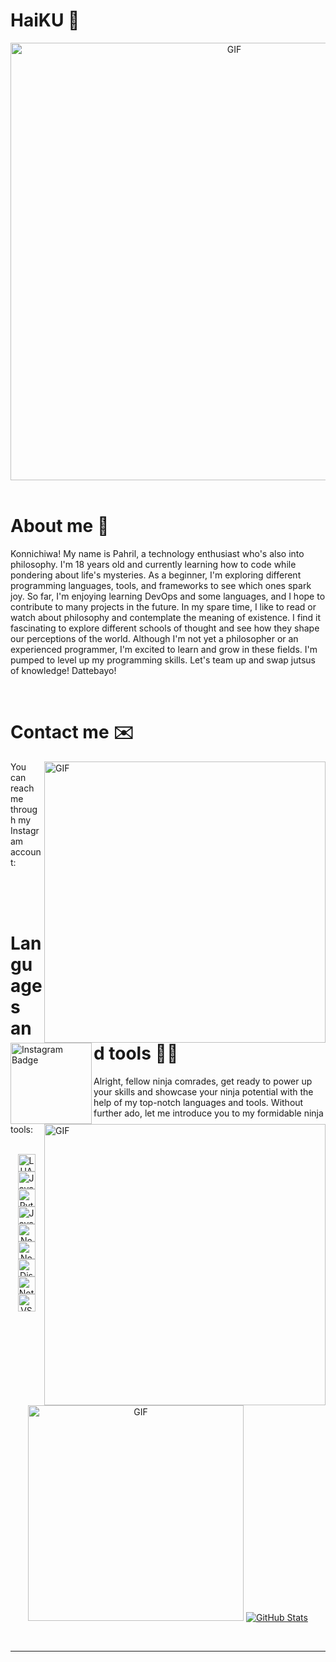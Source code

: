 # HaiKU 👋
<div align="center">
    <img hight="300" width="700" alt="GIF" align="center" src="https://media.tenor.com/P3UrzlM6itYAAAAC/misuzu-gundou-evil-smile.gif">
</div>

<br>

# About me 💬
Konnichiwa! My name is Pahril, a technology enthusiast who's also into philosophy. I'm 18 years old and currently learning how to code while pondering about life's mysteries. As a beginner, I'm exploring different programming languages, tools, and frameworks to see which ones spark joy. So far, I'm enjoying learning DevOps and some languages, and I hope to contribute to many projects in the future. In my spare time, I like to read or watch about philosophy and contemplate the meaning of existence. I find it fascinating to explore different schools of thought and see how they shape our perceptions of the world. Although I'm not yet a philosopher or an experienced programmer, I'm excited to learn and grow in these fields. I'm pumped to level up my programming skills. Let's team up and swap jutsus of knowledge! Dattebayo!

<br>

# Contact me ✉️
<img hight="320" width="450" alt="GIF" align="right" src="https://media.tenor.com/p4GpIKrz1PwAAAAC/anime-ero-manga-sensei.gif">

<!-- You can reach me through any of the following channels: -->
You can reach me through my Instagram account:

<a href="https://instagram.com/pahril_15">
    <img alt="Instagram Badge" align="left" width="130" hight="100" src="https://img.shields.io/badge/Instagram-%23E4405F.svg?style=for-the-badge&logo=Instagram&logoColor=white"/>
</a>

<br>
<br>
<br>

# Languages and tools 🧑‍💻
<img hight="320" width="450" alt="GIF" align="right" src="https://media.tenor.com/GbhGoVjFBHMAAAAC/kanna-kamui-kanna.gif">

Alright, fellow ninja comrades, get ready to power up your skills and showcase your ninja potential with the help of my top-notch languages and tools. Without further ado, let me introduce you to my formidable ninja tools:

<div align="center">
    <br>
    <img height="28" alt="LUA" src="https://img.shields.io/badge/Lua-2C2D72?style=for-the-badge&amp;logo=lua&amp;logoColor=white"/>
    <img height="28" alt="Javascript" src="https://img.shields.io/badge/JavaScript-323330?style=for-the-badge&amp;logo=javascript&amp;logoColor=F7DF1E"/>
    <img height="28" alt="Python" src="https://img.shields.io/badge/Python-FFD43B?style=for-the-badge&amp;logo=python&amp;logoColor=blue"/>
    <img height="28" alt="Java" src="https://img.shields.io/badge/Java-ED8B00?style=for-the-badge&amp;logo=openjdk&amp;logoColor=white"/>
    <br>
    <img height="28" alt="NodeJS" src="https://img.shields.io/badge/node.js-6DA55F?style=for-the-badge&amp;logo=node.js&amp;logoColor=white"/>
    <img height="28" alt="Nodemon" src="https://img.shields.io/badge/NODEMON-%23323330.svg?style=for-the-badge&amp;logo=nodemon&amp;logoColor=%BBDEAD"/>
    <br>
    <img height="28" alt="Discord" src="https://img.shields.io/badge/Discord-%235865F2.svg?style=for-the-badge&amp;logo=discord&amp;logoColor=white"/>
    <img height="28" alt="Notion" src="https://img.shields.io/badge/Notion-%23000000.svg?style=for-the-badge&amp;logo=notion&amp;logoColor=white"/>
    <br>
    <img height="28" alt="VSCode" src="https://img.shields.io/badge/Visual_Studio_Code-0078D4?style=for-the-badge&amp;logo=visual%20studio%20code&amp;logoColor=white"/>
</div>

<br>
<br>
<br>
<br>

<p align="center">
    <img hight="195" width="345" alt="GIF" src="https://media.tenor.com/xFJ8bY3yGZkAAAAC/funny.gif">
    <a href="https://github.com/visoredkon">
        <img src="https://github-readme-stats.vercel.app/api?username=visoredkon&count_private=true&show_icons=true&theme=dracula" alt="GitHub Stats" />
    </a>
<!--     <br>
    <a href="https://github.com/visoredkon">
        <img src="https://github-readme-streak-stats.herokuapp.com/?user=visoredkon&theme=dracula" alt="GitHub Streak" />
    </a> -->
</p>

</br>

*************
